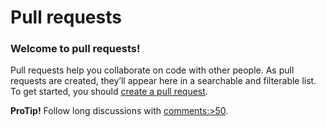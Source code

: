 # Pull requests

### Welcome to pull requests!

Pull requests help you collaborate on code with other people. As pull requests are created, they’ll appear here in a searchable and filterable list. To get started, you should [create a pull request](<../../.gitbook/assets/compare (1)>).

**ProTip!** Follow long discussions with [comments:>50](broken-reference).
